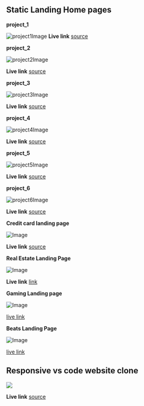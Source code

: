 ## Static Landing Home pages

**project_1**

![project1Image](../Html%20and%20css/project_1/output.png)
**Live link**
  [source](https://clever-jelly-c68079.netlify.app/)

 **project_2**

![project2Image](../Html%20and%20css/project_2/output.png)

**Live link**
  [source](https://helpful-kitsune-8e48ce.netlify.app/)



**project_3**

![project3Image](../Html%20and%20css/project_3/output.png)

**Live link**
  [source](https://frolicking-crisp-3c9ba6.netlify.app/)


**project_4**

![project4Image](../Html%20and%20css/project_4/output.png)

**Live link**
  [source](https://lucent-cajeta-751d26.netlify.app/)

**project_5**

![project5Image](../Html%20and%20css/project_5/output.png)



**Live link**
  [source](https://lucent-cajeta-751d26.netlify.app/)

**project_6**

![project6Image](../Html%20and%20css/project_6/Output.png)


**Live link**
  [source](https://gregarious-dolphin-22c2c2.netlify.app/)

  **Credit card landing page**
  
   ![Image](../Html%20and%20css/Credit%20card%20Landing%20Page/Credit%20card%20landing%20page.png)

  **Live link**
  [source](https://imaginative-sundae-f583a8.netlify.app/)

  **Real Estate Landing Page**

   ![Image](../Html%20and%20css/Real%20Estate%20Landing%20Page/Real%20Estate%20-%20Desktop.png)

  **Live link**
  [link](https://nimble-sorbet-6dd802.netlify.app/)

**Gaming Landing page**

  ![Image](../Html%20and%20css/Gaming%20Landing%20Page/Gaming%20Landing%20Page.png)

  [live link](https://warm-sherbet-d82861.netlify.app/)

 **Beats Landing Page**

  ![Image](../Html%20and%20css/Beats%20Landing%20Page/Main%20Landing%20page.png)

[live link](https://zippy-belekoy-63b2bf.netlify.app/)

## Responsive vs code website clone 

![](../Html%20and%20css/VScode%20clone/output.PNG)

**Live link**
  [source](https://incomparable-elf-ca9d74.netlify.app/)

